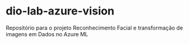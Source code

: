 # dio-lab-azure-vision
Repositório para o projeto Reconhecimento Facial e transformação de imagens em Dados no Azure ML
